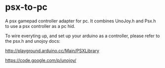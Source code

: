 psx-to-pc
=========

A psx gamepad controller adapter for pc.
It combines UnoJoy.h and Psx.h to use a psx controller as a pc hid.

To wire everyting up, and set up your arduino as a controller, please refer to the psx.h and unojoy docs:

http://playground.arduino.cc/Main/PSXLibrary

https://code.google.com/p/unojoy/

